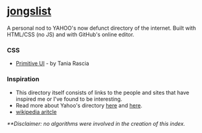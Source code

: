 # [jongslist](https://jong9000.github.io/jongslist/)

A personal nod to YAHOO's now defunct directory of the internet. Built with HTML/CSS (no JS) and with GitHub's online editor. 

### CSS 
- [Primitive UI](https://github.com/taniarascia/primitive) - by Tania Rascia

### Inspiration
- This directory itself consists of links to the people and sites that have inspired me or I've found to be interesting. 
- Read more about Yahoo's directory [here](https://searchengineland.com/yahoo-directory-close-204370) and [here](https://www.metafilter.com/145706/All-these-Yahoo-Directory-listings-will-be-lost-like-tears-in-the-rain).
- [wikipedia aritcle](https://en.wikipedia.org/wiki/Yahoo!_Directory)

 _**Disclaimer: no algorithms were involved in the creation of this index._  
